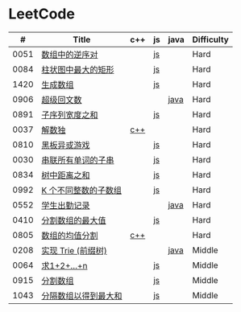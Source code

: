 LeetCode
========
 

| # | Title | c++ | js | java | Difficulty |
|---| ----- | -------- | ---------- | ---------- | ---------- |
|0051|[数组中的逆序对](https://leetcode-cn.com/problems/shu-zu-zhong-de-ni-xu-dui-lcof/) | | [js](./src/0051/0051.js) | |Hard|
|0084|[柱状图中最大的矩形](https://leetcode-cn.com/problems/largest-rectangle-in-histogram/) | | [js](./src/0084/0084.js) | |Hard|
|1420|[生成数组](https://leetcode-cn.com/problems/build-array-where-you-can-find-the-maximum-exactly-k-comparisons//) | | [js](./src/1420/1420.js) | |Hard|
|0906|[超级回文数](https://leetcode-cn.com/problems/super-palindromes/) | | | [java](./src/0906/0906.java) |Hard|
|0891|[子序列宽度之和](https://leetcode-cn.com/problems/sum-of-subsequence-widths/) | | [js](./src/0891/0891.js) | |Hard|
|0037|[解数独](https://leetcode-cn.com/problems/sudoku-solver/) | [c++](./src/0037/0037.cpp) | | |Hard|
|0810|[黑板异或游戏](https://leetcode-cn.com/problems/chalkboard-xor-game/) | | [js](./src/0810/0810.js) | |Hard|
|0030|[串联所有单词的子串](https://leetcode-cn.com/problems/substring-with-concatenation-of-all-words/) | | [js](./src/0030/0030.js) | |Hard|
|0834|[树中距离之和](https://leetcode-cn.com/problems/sum-of-distances-in-tree/) | | [js](./src/0834/0834.js) | |Hard|
|0992|[K 个不同整数的子数组](https://leetcode-cn.com/problems/subarrays-with-k-different-integers/) | | [js](./src/0992/0992.js) | |Hard|
|0552|[学生出勤记录](https://leetcode-cn.com/problems/student-attendance-record-ii/) | | | [java](./src/0552/0552.java) |Hard|
|0410|[分割数组的最大值](https://leetcode-cn.com/problems/split-array-largest-sum/) | | [js](./src/0410/0410.js) | |Hard|
|0805|[数组的均值分割](https://leetcode-cn.com/problems/split-array-with-same-average/) | [c++](./src/0805/0805.cpp) | | |Hard|
|0208|[实现 Trie (前缀树)](https://leetcode-cn.com/problems/implement-trie-prefix-tree/) | | | [java](./src/0208/0208.java) |Middle|
|0064|[求1+2+…+n](https://leetcode-cn.com/problems/qiu-12n-lcof/) | | [js](./src/0064/0064.js) | |Middle|
|0915|[分割数组](https://leetcode-cn.com/problems/partition-array-into-disjoint-intervals/) | | [js](./src/0915/0915.js) | |Middle|
|1043|[分隔数组以得到最大和](https://leetcode-cn.com/problems/partition-array-for-maximum-sum/) | | [js](./src/1043/1043.js) | |Middle|